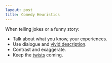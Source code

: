 ```yaml
---
layout: post
title: Comedy Heuristics
---
```

When telling jokes or a funny story:

  - Talk about what you know, your experiences.
  - Use dialogue and [vivid description]({{site.url}}/show).
  - Contrast and exaggerate.
  - Keep the [twists]({{site.url}}/the-twist) coming.
